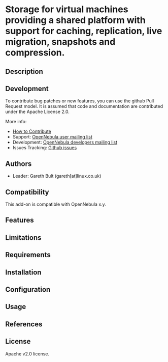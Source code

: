 #  Storage for virtual machines providing a shared platform with support for caching, replication, live migration, snapshots and compression.

## Description

## Development

To contribute bug patches or new features, you can use the github Pull Request model. It is assumed that code and documentation are contributed under the Apache License 2.0. 

More info:
* [How to Contribute](http://opennebula.org/addons/contribute/)
* Support: [OpenNebula user mailing list](http://opennebula.org/community/mailinglists)
* Development: [OpenNebula developers mailing list](http://opennebula.org/community/mailinglists)
* Issues Tracking: [Github issues](https://github.com/OpenNebula/addon-storage-vdc/issues)

## Authors

* Leader: Gareth Bult (gareth[at]linux.co.uk)

## Compatibility

This add-on is compatible with OpenNebula x.y.

## Features

## Limitations

## Requirements

## Installation

## Configuration

## Usage 

## References

## License

Apache v2.0 license.

